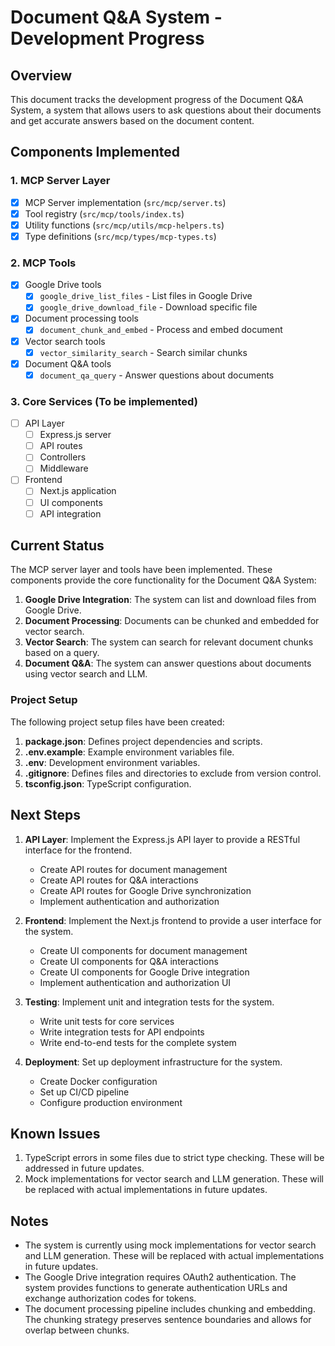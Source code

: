 # Document Q&A System - Development Progress

## Overview

This document tracks the development progress of the Document Q&A System, a system that allows users to ask questions about their documents and get accurate answers based on the document content.

## Components Implemented

### 1. MCP Server Layer

- [x] MCP Server implementation (`src/mcp/server.ts`)
- [x] Tool registry (`src/mcp/tools/index.ts`)
- [x] Utility functions (`src/mcp/utils/mcp-helpers.ts`)
- [x] Type definitions (`src/mcp/types/mcp-types.ts`)

### 2. MCP Tools

- [x] Google Drive tools
  - [x] `google_drive_list_files` - List files in Google Drive
  - [x] `google_drive_download_file` - Download specific file
- [x] Document processing tools
  - [x] `document_chunk_and_embed` - Process and embed document
- [x] Vector search tools
  - [x] `vector_similarity_search` - Search similar chunks
- [x] Document Q&A tools
  - [x] `document_qa_query` - Answer questions about documents

### 3. Core Services (To be implemented)

- [ ] API Layer
  - [ ] Express.js server
  - [ ] API routes
  - [ ] Controllers
  - [ ] Middleware
- [ ] Frontend
  - [ ] Next.js application
  - [ ] UI components
  - [ ] API integration

## Current Status

The MCP server layer and tools have been implemented. These components provide the core functionality for the Document Q&A System:

1. **Google Drive Integration**: The system can list and download files from Google Drive.
2. **Document Processing**: Documents can be chunked and embedded for vector search.
3. **Vector Search**: The system can search for relevant document chunks based on a query.
4. **Document Q&A**: The system can answer questions about documents using vector search and LLM.

### Project Setup

The following project setup files have been created:

1. **package.json**: Defines project dependencies and scripts.
2. **.env.example**: Example environment variables file.
3. **.env**: Development environment variables.
4. **.gitignore**: Defines files and directories to exclude from version control.
5. **tsconfig.json**: TypeScript configuration.

## Next Steps

1. **API Layer**: Implement the Express.js API layer to provide a RESTful interface for the frontend.
   - Create API routes for document management
   - Create API routes for Q&A interactions
   - Create API routes for Google Drive synchronization
   - Implement authentication and authorization

2. **Frontend**: Implement the Next.js frontend to provide a user interface for the system.
   - Create UI components for document management
   - Create UI components for Q&A interactions
   - Create UI components for Google Drive integration
   - Implement authentication and authorization UI

3. **Testing**: Implement unit and integration tests for the system.
   - Write unit tests for core services
   - Write integration tests for API endpoints
   - Write end-to-end tests for the complete system

4. **Deployment**: Set up deployment infrastructure for the system.
   - Create Docker configuration
   - Set up CI/CD pipeline
   - Configure production environment

## Known Issues

1. TypeScript errors in some files due to strict type checking. These will be addressed in future updates.
2. Mock implementations for vector search and LLM generation. These will be replaced with actual implementations in future updates.

## Notes

- The system is currently using mock implementations for vector search and LLM generation. These will be replaced with actual implementations in future updates.
- The Google Drive integration requires OAuth2 authentication. The system provides functions to generate authentication URLs and exchange authorization codes for tokens.
- The document processing pipeline includes chunking and embedding. The chunking strategy preserves sentence boundaries and allows for overlap between chunks.
